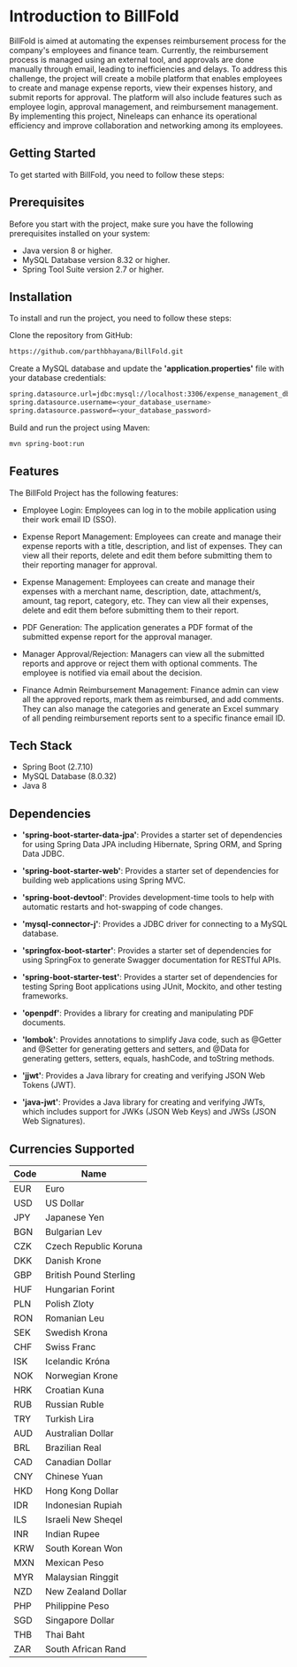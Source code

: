 
# Introduction to BillFold

BillFold is aimed at automating the expenses reimbursement process for the company's employees and finance team. Currently, the reimbursement process is managed using an external tool, and approvals are done manually through email, leading to inefficiencies and delays. To address this challenge, the project will create a mobile platform that enables employees to create and manage expense reports, view their expenses history, and submit reports for approval. The platform will also include features such as employee login, approval management, and reimbursement management. By implementing this project, Nineleaps can enhance its operational efficiency and improve collaboration and networking among its employees.

## Getting Started

To get started with BillFold, you need to follow these steps:

## Prerequisites

Before you start with the project, make sure you have the following prerequisites installed on your system:

- Java version 8 or higher.
- MySQL Database version 8.32 or higher.
- Spring Tool Suite version 2.7 or higher.

## Installation

To install and run the project, you need to follow these steps:

Clone the repository from GitHub:

```bash
https://github.com/parthbhayana/BillFold.git
```

Create a MySQL database and update the **'application.properties'** file with your database credentials:

```bash
spring.datasource.url=jdbc:mysql://localhost:3306/expense_management_db
spring.datasource.username=<your_database_username>
spring.datasource.password=<your_database_password>
```
Build and run the project using Maven:
```bash
mvn spring-boot:run
```

## Features

The BillFold Project has the following features:

- Employee Login: Employees can log in to the mobile application using their work email ID (SSO).

- Expense Report Management: Employees can create and manage their expense reports with a title, description, and list of expenses. They can view all their reports, delete and edit them before submitting them to their reporting manager for approval.

- Expense Management: Employees can create and manage their expenses with a merchant name, description, date, attachment/s, amount, tag report, category, etc. They can view all their expenses, delete and edit them before submitting them to their report.

- PDF Generation: The application generates a PDF format of the submitted expense report for the approval manager.

- Manager Approval/Rejection: Managers can view all the submitted reports and approve or reject them with optional comments. The employee is notified via email about the decision.

- Finance Admin Reimbursement Management: Finance admin can view all the approved reports, mark them as reimbursed, and add comments. They can also manage the categories and generate an Excel summary of all pending reimbursement reports sent to a specific finance email ID.


## Tech Stack

- Spring Boot (2.7.10)
- MySQL Database (8.0.32)
- Java 8





## Dependencies

- **'spring-boot-starter-data-jpa'**: Provides a starter set of dependencies for using Spring Data JPA including Hibernate, Spring ORM, and Spring Data JDBC.

- **'spring-boot-starter-web'**: Provides a starter set of dependencies for building web applications using Spring MVC.

- **'spring-boot-devtool'**: Provides development-time tools to help with automatic restarts and hot-swapping of code changes.

- **'mysql-connector-j'**: Provides a JDBC driver for connecting to a MySQL database.

- **'springfox-boot-starter'**: Provides a starter set of dependencies for using SpringFox to generate Swagger documentation for RESTful APIs.

- **'spring-boot-starter-test'**: Provides a starter set of dependencies for testing Spring Boot applications using JUnit, Mockito, and other testing frameworks.

- **'openpdf'**: Provides a library for creating and manipulating PDF documents.

- **'lombok'**: Provides annotations to simplify Java code, such as @Getter and @Setter for generating getters and setters, and @Data for generating getters, setters, equals, hashCode, and toString methods.

- **'jjwt'**: Provides a Java library for creating and verifying JSON Web Tokens (JWT).

- **'java-jwt'**: Provides a Java library for creating and verifying JWTs, which includes support for JWKs (JSON Web Keys) and JWSs (JSON Web Signatures).

## Currencies Supported

| Code | Name                    |
| ---- | ----------------------- |
| EUR  | Euro                    |
| USD  | US Dollar               |
| JPY  | Japanese Yen            |
| BGN  | Bulgarian Lev           |
| CZK  | Czech Republic Koruna   |
| DKK  | Danish Krone            |
| GBP  | British Pound Sterling  |
| HUF  | Hungarian Forint        |
| PLN  | Polish Zloty            |
| RON  | Romanian Leu            |
| SEK  | Swedish Krona           |
| CHF  | Swiss Franc             |
| ISK  | Icelandic Króna         |
| NOK  | Norwegian Krone         |
| HRK  | Croatian Kuna           |
| RUB  | Russian Ruble           |
| TRY  | Turkish Lira            |
| AUD  | Australian Dollar       |
| BRL  | Brazilian Real          |
| CAD  | Canadian Dollar         |
| CNY  | Chinese Yuan            |
| HKD  | Hong Kong Dollar        |
| IDR  | Indonesian Rupiah       |
| ILS  | Israeli New Sheqel      |
| INR  | Indian Rupee            |
| KRW  | South Korean Won        |
| MXN  | Mexican Peso            |
| MYR  | Malaysian Ringgit       |
| NZD  | New Zealand Dollar      |
| PHP  | Philippine Peso         |
| SGD  | Singapore Dollar        |
| THB  | Thai Baht               |
| ZAR  | South African Rand      |




